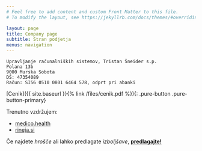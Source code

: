 ```yaml
---
# Feel free to add content and custom Front Matter to this file.
# To modify the layout, see https://jekyllrb.com/docs/themes/#overriding-theme-defaults

layout: page
title: Company page
subtitle: Stran podjetja
menus: navigation
---
```



```
Upravljanje računalniških sistemov, Tristan Šneider s.p.
Polana 13b
9000 Murska Sobota
DŠ: 47354089
Račun: SI56 0510 0801 6464 578, odprt pri abanki
```

[Cenik]({{ site.baseurl }}{% link /files/cenik.pdf %}){: .pure-button .pure-button-primary}

Trenutno vzdržujem:
* [medico.health](https://beta.medico.health)
* [rineja.si](https://www.rineja.si)

Če najdete *hrošče* ali lahko predlagate *izboljšave*, [**predlagajte!**](mailto:tristan@sneider.si)

